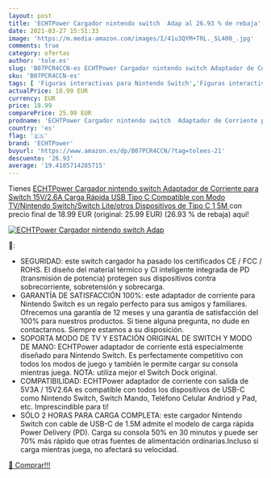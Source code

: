 ```yaml
---
layout: post
title: 'ECHTPower Cargador nintendo switch  Adap al 26.93 % de rebaja'
date: 2021-03-27 15:51:33
image: 'https://m.media-amazon.com/images/I/41u3QYM+TRL._SL400_.jpg'
comments: true
category: ofertas
author: 'tole.es'
slug: 'B07PCR4CCN-es ECHTPower Cargador nintendo switch Adaptador de Corriente...'
sku: 'B07PCR4CCN-es'
tags: [ 'Figuras interactivas para Nintendo Switch','Figuras interactivas para PlayStation 3','Hardware y juegos para Nintendo Switch','Hardware y juegos para PlayStation 3','Hardware y juegos para Sony PSP','Sistemas precursores y micro consolas','Videojuegos','echtpower','nintendo', ]
actualPrice: 18.99 EUR
currency: EUR
price: 18.99
comparePrice: 25.99 EUR
prodname: 'ECHTPower Cargador nintendo switch  Adaptador de Corriente para Switch  15V/2.6A Carga Rápida USB Tipo C  Compatible con Modo TV/Nintendo Switch/Switch Lite/otros Dispositivos de Tipo C  1 5M '
country: 'es'
flag: '🇪🇸'
brand: 'ECHTPower'
buyurl: 'https://www.amazon.es/dp/B07PCR4CCN/?tag=tolees-21'
descuento: '26.93'
average: '19.4185714285715'
---
```


Tienes [ECHTPower Cargador nintendo switch  Adaptador de Corriente para Switch  15V/2.6A Carga Rápida USB Tipo C  Compatible con Modo TV/Nintendo Switch/Switch Lite/otros Dispositivos de Tipo C  1 5M ](https://www.amazon.es/dp/B07PCR4CCN/?tag=tolees-21) con precio final de  18.99 EUR (original: 25.99 EUR) (26.93 %  de rebaja) aqui!

[![ECHTPower Cargador nintendo switch  Adap](https://m.media-amazon.com/images/I/41u3QYM+TRL._SL400_.jpg)](https://www.amazon.es/dp/B07PCR4CCN/?tag=tolees-21)

🔎:

- SEGURIDAD: este switch cargador ha pasado los certificados CE / FCC / ROHS. El diseño del material térmico y CI inteligente integrada de PD (transmisión de potencia) protegen sus dispositivos contra sobrecorriente, sobretensión y sobrecarga.
- GARANTÍA DE SATISFACCIÓN 100%: este adaptador de corriente para Nintendo Switch es un regalo perfecto para sus amigos y familiares. Ofrecemos una garantía de 12 meses y una garantía de satisfacción del 100% para nuestros productos. Si tiene alguna pregunta, no dude en contactarnos. Siempre estamos a su disposición.
- SOPORTA MODO DE TV Y ESTACIÓN ORIGINAL DE SWITCH Y MODO DE MANO: ECHTPower adaptador de corriente está especialmente diseñado para Nintendo Switch. Es perfectamente competitivo con todos los modos de juego y también le permite cargar su consola mientras juega. NOTA: utiliza mejor el Switch Dock original.
- COMPATIBILIDAD: ECHTPower adaptador de corriente con salida de 5V3A / 15V2.6A es compatible con todos los dispositivos de USB-C como Nintendo Switch, Switch Mando, Teléfono Celular Andriod y Pad, etc. Imprescindible para ti!
- SÓLO 2 HORAS PARA CARGA COMPLETA: este cargador Nintendo Switch con cable de USB-C de 1.5M admite el modelo de carga rápida Power Delivery (PD). Carga su consola 50% en 30 minutos y puede ser 70% más rápido que otras fuentes de alimentación ordinarias.Incluso si carga mientras juega, no afectará su velocidad.

[🛒 Comprar!!!](https://www.amazon.es/dp/B07PCR4CCN/?tag=tolees-21)
